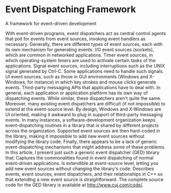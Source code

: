 # Event Dispatching Framework
A framework for event-driven development

With event-driven programs, event dispatchers act as central control agents that poll for events from event sources, invoking event handlers as necessary. Generally, there are different types of event sources, each with its own mechanism for generating events:
I/O event sources (sockets), which are common in networked applications.
Timer event sources, in which operating-system timers are used to activate certain tasks of the applications.
Signal event sources, including interruptions such as the UNIX signal generated by Ctrl-C. Some applications need to handle such signals.
UI event sources, such as those in GUI environments (Windows and X-Windows, for instance) in which key strokes and mouse clicks generate events.
Third-party messaging APIs that applications have to deal with.
In general, each application or application platform has its own way of dispatching events. While similar, these dispatchers aren't quite the same. Moreover, many existing event dispatchers are difficult (if not impossible) to extend at the event-source level. By design, Windows and X-Windows are UI oriented, making it awkward to plug in support of third-party messaging events. In many instances, a software-development organization keeps event-dispatching routines in a library that is shared by different projects across the organization. Supported event sources are then hard-coded in the library, making it impossible to add new event sources without modifying the library code. Finally, there appears to be a lack of generic event-dispatching mechanisms that might address some of these problems.
In this article, I present just such a generic event dispatcher (GED) library that:
Captures the commonalities found in event dispatching of normal event-driven applications.
Is extendible at event-source level, letting you add new event sources without changing the library's code.
Describes events, event sources, event dispatchers, and their relationships in C++ so that extending a new event source is straightforward.
The complete source code for the GED library is available at http://www.cuj.com/code/.


